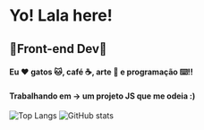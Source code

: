 # Yo! Lala here!
## 🌟Front-end Dev🌟
#### Eu ❤️ gatos 🐱, café ☕, arte 🎨 e programação ⌨️!!
#### Trabalhando em -> um projeto JS que me odeia :)
 ![Top Langs](https://github-readme-stats.vercel.app/api/top-langs/?username=lalinha123&theme=radical)
  ![GitHub stats](https://github-readme-stats.vercel.app/api?username=lalinha123&show_icons=true&theme=radical)



